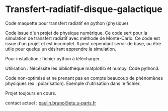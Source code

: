 # Transfert-radiatif-disque-galactique
Code maquette pour transfert radiatif en python (physique)

Code issue d'un projet de physique numérique. 
Ce code sert pour la simulation de transfert radiatif avec méthode de Monte-Carlo. Ce code est issue d'un projet et est incomplet. Il peut cependant servir de base, ou être utile pour quelqu'un désirant apprendre la simulation. 

Pour installation : fichier python à télécharger.

Utilisation : Nécéssite les bibliothèque matplotlib et numpy. Code python3.  

Code non-optimisé et ne prenant pas en compte beaucoup de phénomènes physiques (ex : polarisation).
Exemple d'utilisation dans le fichier. 

Projet toujours en cours. 

contact actuel : paulin.bruno@etu.u-paris.fr
